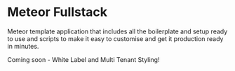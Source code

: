 # Meteor Fullstack

Meteor template application that includes all the boilerplate and setup ready to use and scripts to make it easy to customise and get it production ready in minutes.

Coming soon - White Label and Multi Tenant Styling!
